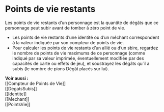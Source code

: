 # Points de vie restants
Les points de vie restants d’un personnage est la quantité de dégâts que ce personnage peut subir avant de tomber à zéro point de vie. 

- Les points de vie restants d’une identité ou d’un méchant correspondent à la valeur indiquée par son compteur de points de vie.
- Pour calculer les points de vie restants d’un allié ou d’un sbire, regardez le nombre de points de vie maximums de ce personnage (comme indiqué par sa valeur imprimée, éventuellement modifiée par des capacités de carte ou effets de jeu), et soustrayez les dégâts qu’il a subis (le nombre de pions Dégât placés sur lui). 

**Voir aussi :**  
[[Compteur de Points de Vie]]  
[[DegatsSubis]]  
[[Identite]]  
[[Mechant]]  
[[PointsVie]]